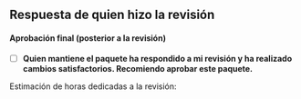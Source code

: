## Respuesta de quien hizo la revisión

#### Aprobación final (posterior a la revisión)

- [ ] **Quien mantiene el paquete ha respondido a mi revisión y ha realizado cambios satisfactorios. Recomiendo aprobar este paquete.**

<!-- Por favor, actualiza la estimación de horas a continuación.-->

Estimación de horas dedicadas a la revisión:


